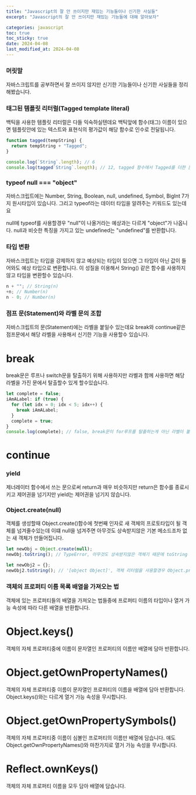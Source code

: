 ```yaml
---
title: "Javascript의 잘 안 쓰이지만 재밌는 기능들이나 신기한 사실들"
excerpt: "Javascript의 잘 안 쓰이지만 재밌는 기능들에 대해 알아보자"

categories: javascript
toc: true
toc_sticky: true
date: 2024-04-08
last_modified_at: 2024-04-08
---
```


### 머릿말

자바스크립트를 공부하면서 잘 쓰이지 않지만 신기한 기능들이나 신기한 사실들을 정리해봤습니다.

### 태그된 템플릿 리터럴(Tagged template literal)

백틱을 사용한 템플릿 리터럴은 다들 익숙하실텐데요 백틱앞에 함수(태그) 이름이 있으면 템플릿안에 있는 텍스트와 표현식의 평가값이 해당 함수로 인수로 전달됩니다.

```js
function tagged(tempString) {
  return tempString + "Tagged";
}

console.log(`String`.length); // 6
console.log(tagged`String`.length); // 12, tagged 함수에서 Tagged를 더한 문자열을 반환
```

### typeof null === "object"

자바스크립트에는 Number, String, Boolean, null, undefined, Symbol, BigInt 7가지 원시타입이 있습니다. 그리고 typeof라는 데이터 타입을 알려주는 키워드도 있는데요

null에 typeof를 사용할경우 "null"이 나올거라는 예상과는 다르게 "object"가 나옵니다. null과 비슷한 특징을 가지고 있는 undefined는 "undefined"를 반환합니다.

### 타입 변환

자바스크립트는 타입을 강제하지 않고 예상되는 타입이 있으면 그 타입이 아닌 값이 들어와도 예상 타입으로 변환합니다. 이 성질을 이용해서 String() 같은 함수를 사용하지않고 타입을 변환할수 있습니다.

```js
n + ""; // String(n)
+n; // Number(n)
n - 0; // Number(n)
```

### 점프 문(Statement)와 라벨 문의 조합

자바스크립트의 문(Statement)에는 라벨을 붙일수 있는데요 break와 continue같은 점프문에서 해당 라벨을 사용해서 신기한 기능을 사용할수 있습니다.

# break

break문은 루프나 switch문을 탈출하기 위해 사용하지만 라벨과 함께 사용하면 해당 라벨을 가진 문에서 탈출할수 있게 할수있습니다.

```javascript
let complete = false;
iAmALabel: if (true) {
  for (let idx = 0; idx < 5; idx++) {
    break iAmALabel;
  }
  complete = true;
}
console.log(complete); // false, break문이 for루프를 탈출하는게 아닌 라벨이 붙은 if문을 탈출
```

# continue

### yield

제너레이터 함수에서 쓰는 문으로써 return과 매우 비슷하지만 return은 함수를 종료시키고 제어권을 넘기지만 yield는 제어권을 넘기지 않습니다.

### Object.create(null)

객체를 생성할때 Object.create()함수에 첫번째 인자로 새 객체의 프로토타입이 될 객체를 넘겨줄수있는데 이떄 null을 넘겨주면 아무것도 상속받지않은 기본 메소드조차 없는 새 객체가 만들어집니다.

```js
let newObj = Object.create(null);
newObj.toString(); // TypeError, 아무것도 상속받지않은 객체기 때문에 toString 메소드가 존재하지않습니다.

let newObj2 = {};
newObj2.toString(); // '[object Object]', 객체 리터럴을 사용할경우 Object.prototype에서 상속받음
```

### 객체의 프로퍼티 이름 목록 배열을 가져오는 법

객체에 있는 프로퍼티들의 배열을 가져오는 법들중에 프로퍼티 이름의 타입이나 열거 가능 속성에 따라 다른 배열을 반환합니다.

# Object.keys()

객체의 자체 프로퍼티중에 이름이 문자열인 프로퍼티의 이름만 배열에 담아 반환합니다.

# Object.getOwnPropertyNames()

객체의 자체 프로퍼티중 이름이 문자열인 프로퍼티의 이름을 배열에 담아 반환합니다. Object.keys()와는 다르게 열거 가능 속성을 무시합니다.

# Object.getOwnPropertySymbols()

객체의 자체 프로퍼티중 이름이 심볼인 프로퍼티의 이름만 배열에 담습니다. 얘도 Object.getOwnPropertyNames()와 마찬가지로 열거 가능 속성을 무시합니다.

# Reflect.ownKeys()

객체의 자체 프로퍼티 이름을 모두 담아 배열에 담습니다.
